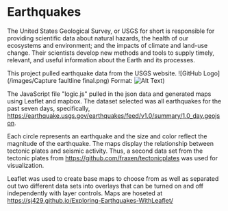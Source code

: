 # Earthquakes

The United States Geological Survey, or USGS for short is responsible for providing scientific data about natural hazards, the health of our ecosystems and environment; and the impacts of climate and land-use change. Their scientists develop new methods and tools to supply timely, relevant, and useful information about the Earth and its processes.
 
This project pulled earthquake data from the USGS website. 
![GitHub Logo](/images/Capture faultline final.png)
Format: ![Alt Text](url))



The JavaScript file "logic.js" pulled in the json data and generated maps using Leaflet and mapbox. The dataset selected was all earthquakes for the past seven days, specifically, https://earthquake.usgs.gov/earthquakes/feed/v1.0/summary/1.0_day.geojson.

Each circle represents an earthquake and the size and color reflect the magnitude of the earthquake. The maps display the relationship between tectonic plates and seismic activity. Thus, a second data set from the tectonic plates from https://github.com/fraxen/tectonicplates was used for visualization.

Leaflet was used to create base maps to choose from as well as separated out two different data sets into overlays that can be turned on and off independently with layer controls.
Maps are hoseted at https://sj429.github.io/Exploring-Earthquakes-WithLeaflet/

